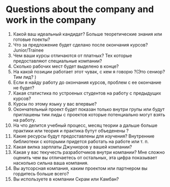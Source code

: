 # Questions about the company and work in the company

1. Какой ваш идеальный кандидат? Больше теоретические знания или готовые поекты?
2. Что за предложение будет сделано после окончания курсов? Junior/Trainee
3. Чем ваши курсы отличаются от платных? Тех которые предоставляют  специальные компании?  
4. Сколько рабочих мест будет выделено в конце?
5. На какой позиции работает этот чувак, с кем я говорю ?(Это сениор? Тим лид? )
6. Если я найду работу до окончания курсов, проблем с ее окончание не будет?
7. Какая статистика по устроеных студентов на работу с предыдущих курсов?
8. Курсы по этому языку у вас впервые?
9. Окончательный проект будет показан только внутри групы или будут приглашены тим лиды с проектов которые потенциально могут взять на работу.
10. На что делится учебный процесс, месяц теории а дальше больше практики или теория и практика бутут объеденены ?
11. Какие ресурсы будут предоставлены для изучения? Внутренние библиотеки с которыми придется работать на работе или т. п.
12. Какая вилка зарплаты Джуниоров у вашей компании?
13. Какая у вас текучесть разработчиков внутри компании? Мне сложно оценить чем вы отличаетесь от остальных, эта цифра показывает насколько сильна ваша компания.
14. Вы аутсорсная компания, каким проектом или партнером вы гордитесь больше всего?
15. Вы используете в компании Скрам или Камбан?
